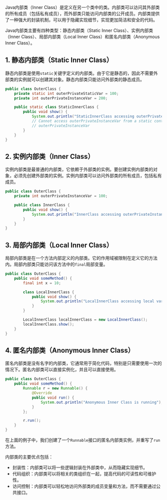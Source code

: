 Java内部类（Inner Class）是定义在另一个类中的类。内部类可以访问其外部类的所有成员（包括私有成员），而外部类只能访问内部类的公开成员。内部类提供了一种强大的封装机制，可以用于隐藏实现细节，实现更加简洁和安全的代码。

Java内部类主要有四种类型：静态内部类（Static Inner Class）、实例内部类（Inner Class）、局部内部类（Local Inner Class）和匿名内部类（Anonymous Inner Class）。

## 1. 静态内部类（Static Inner Class）

静态内部类是使用`static`关键字定义的内部类。由于它是静态的，因此不需要外部类的实例就可以创建其对象。静态内部类只能访问外部类的静态成员。

```java
public class OuterClass {
    private static int outerPrivateStaticVar = 100;
    private int outerPrivateInstanceVar = 200;

    public static class StaticInnerClass {
        public void show() {
            System.out.println("StaticInnerClass accessing outerPrivateStaticVar: " + outerPrivateStaticVar);
            // Cannot access outerPrivateInstanceVar from a static context
            // outerPrivateInstanceVar
        }
    }
}
```

## 2. 实例内部类（Inner Class）

实例内部类是最普通的内部类，它依赖于外部类的实例。要创建实例内部类的对象，必须先创建外部类的实例。实例内部类可以访问外部类的所有成员，包括私有成员。

```java
public class OuterClass {
    private int outerPrivateInstanceVar = 100;

    public class InnerClass {
        public void show() {
            System.out.println("InnerClass accessing outerPrivateInstanceVar: " + outerPrivateInstanceVar);
        }
    }
}
```

## 3. 局部内部类（Local Inner Class）

局部内部类是在一个方法内部定义的内部类。它的作用域被限制在定义它的方法内。局部内部类只能访问该方法中的`final`局部变量。

```java
public class OuterClass {
    public void someMethod() {
        final int x = 10;

        class LocalInnerClass {
            public void show() {
                System.out.println("LocalInnerClass accessing local variable x: " + x);
            }
        }

        LocalInnerClass localInnerClass = new LocalInnerClass();
        localInnerClass.show();
    }
}
```

## 4. 匿名内部类（Anonymous Inner Class）

匿名内部类是没有名字的内部类，它通常用于简化代码，特别是只需要使用一次的情况下。匿名内部类可以直接实例化，并且可以直接使用。

```java
public class OuterClass {
    public void someMethod() {
        Runnable r = new Runnable() {
            @Override
            public void run() {
                System.out.println("Anonymous Inner Class is running");
            }
        };

        r.run();
    }
}
```

在上面的例子中，我们创建了一个`Runnable`接口的匿名内部类实例，并重写了`run`方法。

内部类的主要优点包括：

- 封装性：内部类可以将一些逻辑封装在外部类中，从而隐藏实现细节。
- 代码组织：内部类可以将相关的类组织在一起，提高代码的可读性和可维护性。
- 访问控制：内部类可以轻松地访问外部类的成员变量和方法，而不需要通过公共接口。

